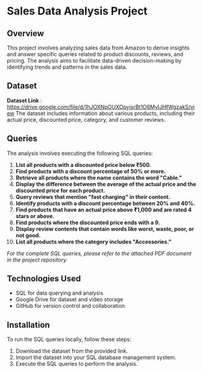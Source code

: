# Sales Data Analysis Project

## Overview

This project involves analyzing sales data from Amazon to derive insights and answer specific queries related to product discounts, reviews, and pricing. The analysis aims to facilitate data-driven decision-making by identifying trends and patterns in the sales data.

## Dataset

**Dataset Link** : https://drive.google.com/file/d/1hJOXNpOUXOpyjsrBt1O8MyIJHfWgzakS/view
The dataset includes information about various products, including their actual price, discounted price, category, and customer reviews.

## Queries

The analysis involves executing the following SQL queries:

1. **List all products with a discounted price below ₹500.**
2. **Find products with a discount percentage of 50% or more.**
3. **Retrieve all products where the name contains the word "Cable."**
4. **Display the difference between the average of the actual price and the discounted price for each product.**
5. **Query reviews that mention "fast charging" in their content.**
6. **Identify products with a discount percentage between 20% and 40%.**
7. **Find products that have an actual price above ₹1,000 and are rated 4 stars or above.**
8. **Find products where the discounted price ends with a 9.**
9. **Display review contents that contain words like worst, waste, poor, or not good.**
10. **List all products where the category includes "Accessories."**

*For the complete SQL queries, please refer to the attached PDF document in the project repository.*

## Technologies Used

- SQL for data querying and analysis
- Google Drive for dataset and video storage
- GitHub for version control and collaboration

## Installation

To run the SQL queries locally, follow these steps:

1. Download the dataset from the provided link.
2. Import the dataset into your SQL database management system.
3. Execute the SQL queries to perform the analysis.



